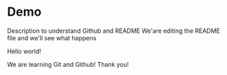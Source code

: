 # Demo

Description to understand Github and README
We'are editing the README file and we'll see what happens

Hello world!

We are learning Git and Github! Thank you!
